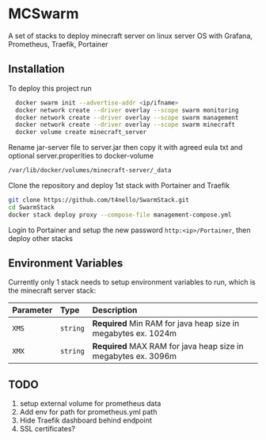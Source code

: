 
# MCSwarm

A set of stacks to deploy minecraft server on linux server OS with Grafana, Prometheus, Traefik, Portainer

## Installation

To deploy this project run

```bash
  docker swarm init --advertise-addr <ip/ifname>
  docker network create --driver overlay --scope swarm monitoring
  docker network create --driver overlay --scope swarm management
  docker network create --driver overlay --scope swarm minecraft
  docker volume create minecraft_server
```
Rename jar-server file to server.jar then copy it with agreed eula txt and optional server.properities to docker-volume

```bash
/var/lib/docker/volumes/minecraft-server/_data
```

Clone the repository and deploy 1st stack with Portainer and Traefik


```bash
git clone https://github.com/t4nello/SwarmStack.git
cd SwarmStack
docker stack deploy proxy --compose-file management-compose.yml  
```

Login to Portainer and setup the new password ```http:<ip>/Portainer```, then deploy other stacks

## Environment Variables
Currently only 1 stack needs to setup environment variables to run, which is the minecraft server stack:

| Parameter | Type     | Description                |
| :-------- | :------- | :------------------------- |
| `XMS` | `string` | **Required** Min RAM for java heap size  in megabytes ex. 1024m |
| `XMX` | `string` | **Required** MAX RAM for java heap size  in megabytes ex. 3096m |


##  TODO

1. setup external volume for prometheus data
2. Add env for path for prometheus.yml path
3. Hide Traefik dashboard behind endpoint
4. SSL certificates?
